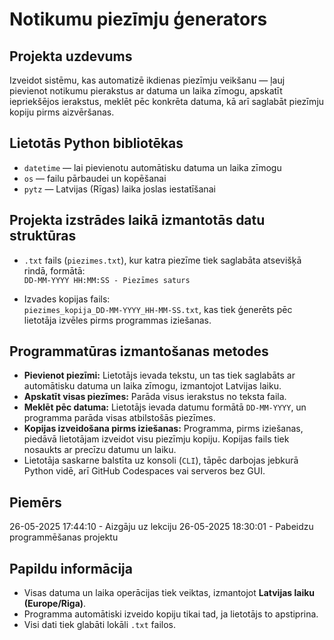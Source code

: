 # Notikumu piezīmju ģenerators

## Projekta uzdevums

Izveidot sistēmu, kas automatizē ikdienas piezīmju veikšanu — ļauj pievienot notikumu pierakstus ar datuma un laika zīmogu, apskatīt iepriekšējos ierakstus, meklēt pēc konkrēta datuma, kā arī saglabāt piezīmju kopiju pirms aizvēršanas.

## Lietotās Python bibliotēkas

- `datetime` — lai pievienotu automātisku datuma un laika zīmogu
- `os` — failu pārbaudei un kopēšanai
- `pytz` — Latvijas (Rīgas) laika joslas iestatīšanai

## Projekta izstrādes laikā izmantotās datu struktūras

- `.txt` fails (`piezimes.txt`), kur katra piezīme tiek saglabāta atsevišķā rindā, formātā:  
  `DD-MM-YYYY HH:MM:SS - Piezīmes saturs`

- Izvades kopijas fails:  
  `piezimes_kopija_DD-MM-YYYY_HH-MM-SS.txt`, kas tiek ģenerēts pēc lietotāja izvēles pirms programmas iziešanas.

## Programmatūras izmantošanas metodes

- **Pievienot piezīmi:** Lietotājs ievada tekstu, un tas tiek saglabāts ar automātisku datuma un laika zīmogu, izmantojot Latvijas laiku.
- **Apskatīt visas piezīmes:** Parāda visus ierakstus no teksta faila.
- **Meklēt pēc datuma:** Lietotājs ievada datumu formātā `DD-MM-YYYY`, un programma parāda visas atbilstošās piezīmes.
- **Kopijas izveidošana pirms iziešanas:** Programma, pirms iziešanas, piedāvā lietotājam izveidot visu piezīmju kopiju. Kopijas fails tiek nosaukts ar precīzu datumu un laiku.
- Lietotāja saskarne balstīta uz konsoli (`CLI`), tāpēc darbojas jebkurā Python vidē, arī GitHub Codespaces vai serveros bez GUI.

## Piemērs

26-05-2025 17:44:10 - Aizgāju uz lekciju
26-05-2025 18:30:01 - Pabeidzu programmēšanas projektu

## Papildu informācija

- Visas datuma un laika operācijas tiek veiktas, izmantojot **Latvijas laiku (Europe/Riga)**.
- Programma automātiski izveido kopiju tikai tad, ja lietotājs to apstiprina.
- Visi dati tiek glabāti lokāli `.txt` failos.

